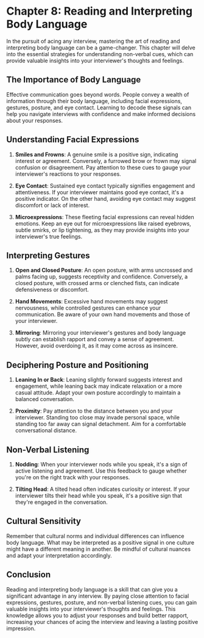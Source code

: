 Chapter 8: Reading and Interpreting Body Language
=================================================

In the pursuit of acing any interview, mastering the art of reading and interpreting body language can be a game-changer. This chapter will delve into the essential strategies for understanding non-verbal cues, which can provide valuable insights into your interviewer's thoughts and feelings.

The Importance of Body Language
-------------------------------

Effective communication goes beyond words. People convey a wealth of information through their body language, including facial expressions, gestures, posture, and eye contact. Learning to decode these signals can help you navigate interviews with confidence and make informed decisions about your responses.

Understanding Facial Expressions
--------------------------------

1. **Smiles and Frowns**: A genuine smile is a positive sign, indicating interest or agreement. Conversely, a furrowed brow or frown may signal confusion or disagreement. Pay attention to these cues to gauge your interviewer's reactions to your responses.

2. **Eye Contact**: Sustained eye contact typically signifies engagement and attentiveness. If your interviewer maintains good eye contact, it's a positive indicator. On the other hand, avoiding eye contact may suggest discomfort or lack of interest.

3. **Microexpressions**: These fleeting facial expressions can reveal hidden emotions. Keep an eye out for microexpressions like raised eyebrows, subtle smirks, or lip tightening, as they may provide insights into your interviewer's true feelings.

Interpreting Gestures
---------------------

1. **Open and Closed Posture**: An open posture, with arms uncrossed and palms facing up, suggests receptivity and confidence. Conversely, a closed posture, with crossed arms or clenched fists, can indicate defensiveness or discomfort.

2. **Hand Movements**: Excessive hand movements may suggest nervousness, while controlled gestures can enhance your communication. Be aware of your own hand movements and those of your interviewer.

3. **Mirroring**: Mirroring your interviewer's gestures and body language subtly can establish rapport and convey a sense of agreement. However, avoid overdoing it, as it may come across as insincere.

Deciphering Posture and Positioning
-----------------------------------

1. **Leaning In or Back**: Leaning slightly forward suggests interest and engagement, while leaning back may indicate relaxation or a more casual attitude. Adapt your own posture accordingly to maintain a balanced conversation.

2. **Proximity**: Pay attention to the distance between you and your interviewer. Standing too close may invade personal space, while standing too far away can signal detachment. Aim for a comfortable conversational distance.

Non-Verbal Listening
--------------------

1. **Nodding**: When your interviewer nods while you speak, it's a sign of active listening and agreement. Use this feedback to gauge whether you're on the right track with your responses.

2. **Tilting Head**: A tilted head often indicates curiosity or interest. If your interviewer tilts their head while you speak, it's a positive sign that they're engaged in the conversation.

Cultural Sensitivity
--------------------

Remember that cultural norms and individual differences can influence body language. What may be interpreted as a positive signal in one culture might have a different meaning in another. Be mindful of cultural nuances and adapt your interpretation accordingly.

Conclusion
----------

Reading and interpreting body language is a skill that can give you a significant advantage in any interview. By paying close attention to facial expressions, gestures, posture, and non-verbal listening cues, you can gain valuable insights into your interviewer's thoughts and feelings. This knowledge allows you to adjust your responses and build better rapport, increasing your chances of acing the interview and leaving a lasting positive impression.
